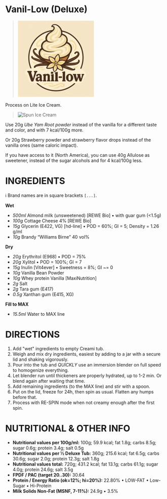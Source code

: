 # Vanil-Low (Deluxe)
> <img width=240 alt="Logo" src="https://raw.githubusercontent.com/jhermann/ice-creamery/refs/heads/main/recipes/Vanil-Low%20(Deluxe)/logo-vanil-low.png" />

Process on Lite Ice Cream.

> <img width=360 alt="Spun Ice Cream" src="" />

Use 20g *Ube Yam Root powder* instead of the vanilla
for a different taste and color, and with 7 kcal/100g more.

Or 20g Strawberry powder and strawberry flavor drops
instead of the vanilla ones (same caloric impact).

If you have access to it (North America), you can use 40g Allulose as sweetener,
instead of the sugar alcohols and for 4 kcal/100g less.

# INGREDIENTS

ℹ️ Brand names are in square brackets `[...]`.

**Wet**

  - _500ml_ Almond milk (unsweetened) [REWE Bio] • with guar gum (<1.5g)
  - _100g_ Cottage Cheese 4% [REWE Bio]
  - _15g_ Glycerin (E422, VG) [hd-line] • POD = 60%; GI = 5; Density = 1.26 g/ml
  - _10g_ Brandy “Williams Birne” 40 vol%

**Dry**

  - _20g_ Erythritol (E968) • POD = 75%
  - _20g_ Xylitol • POD = 100%; GI = 7
  - _15g_ Inulin [Vit4ever] • Sweetness = 8%; GI ~= 0
  - _10g_ Vanilla Bean Powder 
  - _10g_ Whey protein Vanilla [MaxiNutrition]
  - _2g_ Salt
  - _2g_ Tara gum (E417)
  - _0.5g_ Xanthan gum (E415, XG)

**Fill to MAX**

  - _15.5ml_ Water to MAX line

# DIRECTIONS

 1. Add "wet" ingredients to empty Creami tub.
 1. Weigh and mix dry ingredients, easiest by adding to a jar with a secure lid and shaking vigorously.
 1. Pour into the tub and *QUICKLY* use an immersion blender on full speed to homogenize everything.
 1. Let blender run until thickeners are properly hydrated, up to 1-2 min. Or blend again after waiting that time.
 1. Add remaining ingredients (to the MAX line) and stir with a spoon.
 1. Put on the lid, freeze for 24h, then spin as usual. Flatten any humps before that.
 1. Process with RE-SPIN mode when not creamy enough after the first spin.

# NUTRITIONAL & OTHER INFO
- **Nutritional values per 100g/ml:** 100g; 59.9 kcal; fat 1.8g; carbs 8.5g; sugar 0.6g; protein 3.4g; salt 0.5g
- **Nutritional values per ½ Deluxe Tub:** 360g; 215.6 kcal; fat 6.5g; carbs 30.6g; sugar 2.0g; protein 12.3g; salt 1.8g
- **Nutritional values total:** 720g; 431.2 kcal; fat 13.1g; carbs 61.1g; sugar 4.0g; protein 24.6g; salt 3.5g
- **FPDF / PAC (target 20..30):** 30.64
- **Protein / Energy Ratio (ok=12%; hi=20%):** 22.80% • LOW-FAT • Low-Sugar • Hi-Protein
- **Milk Solids Non-Fat (MSNF, 7-11%):** 24.9g • 3.5%
